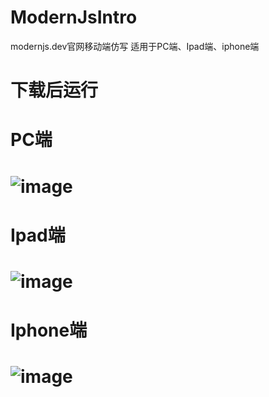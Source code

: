# ModernJsIntro
modernjs.dev官网移动端仿写
适用于PC端、Ipad端、iphone端
# 下载后运行

# PC端
# ![image](https://github.com/sjtuLLWWTT/ModernJsIntro/edit/main/IMGS/pc端.png)
# Ipad端
# ![image](https://github.com/sjtuLLWWTT/ModernJsIntro/edit/main/IMGS/ipad端.png)

# Iphone端
# ![image](https://github.com/sjtuLLWWTT/ModernJsIntro/edit/main/IMGS/iphone端.png)

